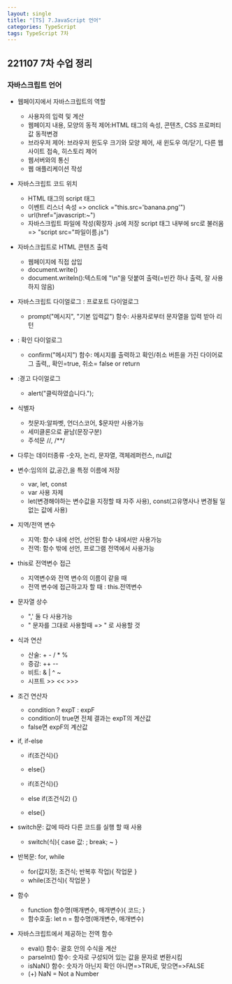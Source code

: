 ```yaml
---
layout: single
title: "[TS] 7.JavaScript 언어"
categories: TypeScript
tags: TypeScript 7차 
---
```


## 221107 7차 수업 정리
### 자바스크립트 언어
 
- 웹페이지에서 자바스크립트의 역할
   - 사용자의 입력 및 계산
   - 웹페이지 내용, 모양의 동적 제어:HTML 태그의 속성, 콘텐츠, CSS 프로퍼티 값 동적변경
   - 브라우저 제어: 브라우저 윈도우 크기와 모양 제어, 새 윈도우 여/닫기, 다른 웹 사이트 접속, 히스토리 제어
   - 웹서버와의 통신
   - 웹 애플리케이션 작성

- 자바스크립트 코드 위치 
   - HTML 태그의 script 태그
   - 이벤트 리스너 속성 => onclick ="this.src='banana.png'")
   - url(href="javascript:~")
   - 자바스크립트 파일에 작성(확장자 .js에 저장 script 태그 내부에 src로 불러옴 => "script src="파일이름.js")

- 자바스크립트로 HTML 콘텐츠 출력
   - 웹페이지에 직접 삽입
   - document.write()
   - document.writeln():텍스트에 "\n"을 덧붙여 출력(=빈칸 하나 출력, 잘 사용하지 않음)

- 자바스크립트 다이얼로그 : 프로포트 다이얼로그
   - prompt("메시지", "기본 입력값") 함수: 사용자로부터 문자열을 입력 받아 리턴
- : 확인 다이얼로그
   - confirm("메시지") 함수: 메시지를 출력하고 확인/취소 버튼을 가진 다이어로그 출력,, 확인=true, 취소= false or return
- :경고 다이얼로그
   - alert("클릭하였습니다.");

- 식별자
   - 첫문자:알파벳, 언더스코어, $문자만 사용가능
   - 세미클론으로 끝남(문장구분)
   - 주석문 //, /**/

- 다루는 데이터종류
   -숫자, 논리, 문자열, 객체레퍼런스, null값

- 변수:임의의 값,공간,을 특정 이름에 저장
   - var, let, const 
   - var 사용 자제
   - let(변경해야하는 변수값을 지정할 때 자주 사용), const(고유명사나 변경될 일 없는 값에 사용)

- 지역/전역 변수
   - 지역: 함수 내에 선언, 선언된 함수 내에서만 사용가능
   - 전역: 함수 밖에 선언, 프로그램 전역에서 사용가능

- this로 전역변수 접근
   - 지역변수와 전역 변수의 이름이 같을 때
   - 전역 변수에 접근하고자 할 때 : this.전역변수

- 문자열 상수
   - ",' 둘 다 사용가능
   - " 문자를 그대로 사용할때 => \" 로 사용할 것

- 식과 연산
   - 산술: + - / * %
   - 증감: ++ -- 
   - 비트: & | ^ ~
   - 시프트 >> << >>>

- 조건 연산자
   - condition ? expT : expF
   - condition이 true면 전체 결과는 expT의 계산값
   - false면 expF의 계산값

- if, if-else
   - if(조건식){}
   - else{}

   - if(조건식){}
   - else if(조건식2) {}
   - else{}

- switch문: 값에 따라 다른 코드를 실행 할 때 사용
   - switch(식){
      case 값: ;
      break;
      ~
   }

- 반복문: for, while

   - for(값지정; 조건식; 반복후 작업){
      작업문
      }
   - while(조건식){
      작업문
   }

- 함수 
   - function 함수명(매개변수, 매개변수){
      코드;
   }
   - 함수호출: let n = 함수명(매개변수, 매개변수)

- 자바스크립트에서 제공하는 전역 함수
   - eval() 함수: 괄호 안의 수식을 계산
   - parselnt() 함수: 숫자로 구성되어 있는 값을 문자로 변환시킴
   - isNaN() 함수: 숫자가 아닌지 확인 아니면=>TRUE, 맞으면=>FALSE
   - (+) NaN = Not a Number
